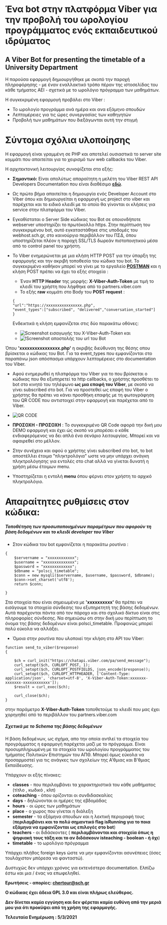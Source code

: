# Ένα bot στην πλατφόρμα Viber για την προβολή του ωρολογίου προγράμματος ενός εκπαιδευτικού ιδρύματος 
## A Viber Bot for presenting the timetable of a University Department 
Η παρούσα εφαρμογή δημιουργήθηκε με σκοπό την παροχή πληροφόρησης - με έναν εναλλακτικό τρόπο πέραν της ιστοσελίδας του κάθε τμήματος ΑΕΙ - σχετικά με το ωρολόγιο πρόγραμμα των μαθημάτων. 

Η συγκεκριμένη εφαρμογή προβάλει στο Viber :
 - Το ωρολογίο προγράμμα ανά ημέρα και ανα εξάμηνο σπουδών
 - Λεπτομέρειες για τις ώρες συνεργασίας των καθηγητών
 - Προβολή των μαθημάτων που διεξάγωνται αυτή την στιγμή


# Σύντομα σχόλια υλοποίησης
Η εφαρμογή είναι γραμμένη σε PHP και αποτελεί ουσιαστικά το server site κομμάτι που απαιτείται για το χειρισμό των web callbacks του Viber.

Η αρχιτεκτονική λειτουργίας συνοψίζεται στα εξής:
 - **Σημαντικό:** Είναι απολύτως απαραίτητη η μελέτη του Viber REST API Developers Documentation που είναι διαθέσιμο **[εδώ](https://developers.viber.com/docs/api/rest-bot-api/)**. 
 - Ως πρώτο βήμα απαιτείται η δημιουργία ενός Developer Account στο Viber όπου και δημιουργείται η εφαρμογή ως project στο viber και παρέχεται και το ειδικό κλειδί με το οποίο θα γίνονται οι κλήσεις για service στην πλατφόρμα του Viber.
 
  - Eγκαθίσταται ο Server Side κώδικας του Bot σε οποιονδήποτε webserver υποστηρίζει το πρωτόκολλο https. Στην περίπτωση του συγκεκριμένου bot, αυτό εγκαταστάθηκε στις υποδομές του webhost.sch.gr, στο καινούργιο περιβάλλον του ΠΣΔ, όπου υποστηρίζεται πλέον η παροχή SSL/TLS δωρεάν πιστοποιητικού μέσα από το control panel του χρήστη.
 - To Viber ενημερώνεται με μια κλήση HTTP POST για την ύπαρξη της εφαρμογής και την ακριβή τοποθεσία του κώδικα του bot. Το συγκεκριμένο καθήκον μπορεί να γίνει με το εργαλείο  **[POSTMAN](https://www.postman.com/downloads/)** και η κλήση POST πρέπει να έχει τα εξής στοιχεία  :
     -  Έναν **HTTP Header** της μορφής: **X-Viber-Auth-Token** με τιμή το κλειδί του χρήστη που λήφθηκε από το partners.viber.com
     - To εξής **raw** κομμάτι στο Body του **POST request** : 
     ```
     {
   "url":"https://xxxxxxxxxxxxxxxx.php",
    "event_types":["subscribed", "delivered","conversation_started"]
    } 
    ```
	Ενδεικτικά η κλήση εμφανίζεται στις δύο παρακάτω οθόνες: 
	- ![Screenshot εισαγωγής του X-Viber-Auth-Token](http://chertour.sites.sch.gr/viber_bot/github_documentation_images/x_auth.png) 
	και	
	- ![!Screenshot αποστολής του url του Bot](http://chertour.sites.sch.gr/viber_bot/github_documentation_images/url.png)  
	
Όπου **'xxxxxxxxxxxxxxxx.php'** η ακριβής διεύθυνση της θέσης οπου βρίσκεται ο κώδικας του Bot.
     Για τα event_types που εμφανίζονται στο παραπάνω json απόσπασμα υπάρχουν λεπτομέρειες στο documentation του Viber.


 - Αφού ενημερωθεί η πλατφόρμα του Viber για το που βρίσκεται ο κώδικας που θα εξυπηρετεί τα http callbacks, o χρήστης προσθέτει το bot στο κινητό του τηλέφωνο **ως μια επαφή του Viber**, με σκοπό να γίνει subscribed στο bot. 
   Για να προστεθεί ως επαφή του Viber o χρήστης θα πρέπει να κάνει προσθήκη επαφής με τη φωτογράφηση του QR CODE που αντιστοιχεί στην εφαρμογή και παρέχεται από το Viber. 
 - ![QR CODE](http://chertour.sites.sch.gr/viber_bot/github_documentation_images/qr_code.png)  
 
 - **ΠΡΟΣΟΧΗ - ΠΡΟΣΟΧΗ** : Το συγκεκριμένο QR Code αφορά την δική μου DEMO εφαρμογή και έχει ώς σκοπό να μπορέσει ο κάθε ενδιαφερόμενος να δει απλά ένα σενάριο λειτουργίας. Μπορεί και να αφαιρεθεί στο μέλλον.
 - Στην συνέχεια και αφού o χρήστης γίνει subscribed στο bot, το bot αποστέλλει έτοιμα "πληκτρολόγια" ωστε να μην υπάρχει ανάγκη πληκτρολόγησης για εντολές στο chat αλλά να γίνεται δυνατή η χρήση μέσω έτοιμων menu.
 - Υποστηρίζεται η εντολή **menu** όπου φέρνει στον χρήστη το αρχικό πληκτρολόγιο.
 

# Απαραίτητες ρυθμίσεις στον κώδικα: 

##### Τοποθέτηση των προσωποποιημένων παραμέτρων που αφορούν τη βάση δεδομένων και το κλειδί developer του Viber

- Στον κώδικα του bot εμφανίζεται η παρακάτω ρουτίνα :
```function connectToDB()
{
    $servername = "xxxxxxxxxxxx";
    $username = "xxxxxxxxxxxxxx";
    $password = "xxxxxxxxxxxxx";
    $dbname = "polsci_timetable";
    $conn = new mysqli($servername, $username, $password, $dbname);
    $conn->set_charset('utf8');
    return $conn;

}
```
Στα στοιχεία που είναι σημειωμένα με **'xxxxxxxxxx'**  θα πρέπει να εισάγουμε τα στοιχεία σύνδεσης του εξυπηρετητή της βάσης δεδομένων. Αυτά παρέχονται πάντα από τον πάροχο και στο σχολικό δίκτυο είναι στις πληροφορίες σύνδεσης. Να σημειώσω οτι στην δική μου περίπτωση το όνομα της βάσης δεδομένων είναι polsci_timetable. Προφανώς μπορεί πολύ εύκολα να αλλάξει. 


- Όμοια στην ρουτίνα που υλοποιεί την κλήση στο ΑPI του Viber:
```
function send_to_viber($response)
{

    $ch = curl_init("https://chatapi.viber.com/pa/send_message");
    curl_setopt($ch, CURLOPT_POST, 1);
    curl_setopt($ch, CURLOPT_POSTFIELDS, json_encode($response));
    curl_setopt($ch, CURLOPT_HTTPHEADER, ['Content-Type: application/json', 'charset=utf-8', 'X-Viber-Auth-Token:xxxxxxx-xxxxxxx-xxxxxxxxxxxx']);
    $result = curl_exec($ch);

    curl_close($ch);
}
```

στην παράμετρο **X-Viber-Auth-Token** τοποθετούμε το κλειδί που μας έχει χορηγηθεί από το περιβάλλον του partners.viber.com

##### Σχετικά με το Schema της βάσης δεδομένων

Η βάση δεδομένων, ως σχήμα, απο την οποία αντλεί τα στοιχεία του προγράμματος η εφαρμογή παρέχεται μαζί με το πρόγραμμα. Είναι προσυμπληρωμένη με τα στοιχεία του ωρολογίου προγράμματος του τμήματος Πολιτικών Επιστημών του ΑΠΘ. Μπορεί όμως εύκολα να προσαρμοστεί για τις ανάγκες των σχολείων της Α'θμιας και Β'θμιας Εκπαίδευσης. 

Υπάρχουν οι εξής πίνακες: 
 - **classes** - που περιλαμβάνει τα χαρακτηριστικά του κάθε μαθήματος (τίτλο , κωδικό , κλπ)
 - **coteaching** - όπου ορίζονται οι συνδιδασκαλίες
 - **days** - δηλώνονται οι ημέρες της εβδομάδας
 - **hours** - οι ώρες των μαθημάτων
 - **place** - o χωρος που γίνεται η διάλεξη
 - **semester** - τα εξάμηνα σπουδων και η λεκτική περιγραφή τους (**περιλαμβάνει και το πολύ σημαντικό flag isRunning για το ποια εξάμηνα να εμφανίζονται ως επιλογές στο bot**)
 - **teachers** - οι διδάσκοντες ( **περιλαμβάνονται και στοιχεία όπως η ψηφιακή τους τάξη και το αν διδάσκουν isteaching - boolean - ή όχι**)
 - **timetable** - το ωρολόγιο πρόγραμμα
 
 Υπάρχει πλήθος foreign keys ώστε να μην εμφανίζονται ασυνέπειες (όσες τουλάχιστον μπόρεσα να φανταστώ).
 
Δυστυχώς δεν υπάρχει χρόνος για εκτενέστερο documentation.
Ελπίζω έστω και μια / ένας να επωφεληθεί.

**Ερωτήσεις - απορίες: chertour@sch.gr**

**Ο κώδικας έχει άδεια GPL 3.0 και είναι πλήρως ελεύθερος.**

**Δεν δίνεται καμία εγγύηση και δεν φέρεται καμία ευθύνη από την μεριά μου για ότι προκύψει από τη χρήση της εφαρμογής.**

**Τελευταία Ενημέρωση : 5/3/2021**